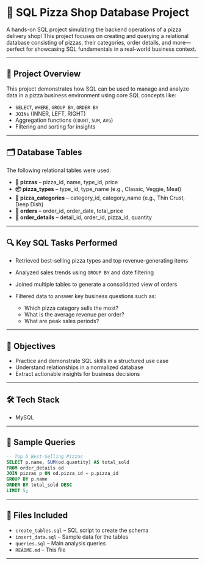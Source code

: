 # 🍕 SQL Pizza Shop Database Project

A hands-on SQL project simulating the backend operations of a pizza delivery shop! This project focuses on creating and querying a relational database consisting of pizzas, their categories, order details, and more—perfect for showcasing SQL fundamentals in a real-world business context.

---

## 🧾 Project Overview

This project demonstrates how SQL can be used to manage and analyze data in a pizza business environment using core SQL concepts like:

* `SELECT`, `WHERE`, `GROUP BY`, `ORDER BY`
* `JOINs` (INNER, LEFT, RIGHT)
* Aggregation functions (`COUNT`, `SUM`, `AVG`)
* Filtering and sorting for insights

---

## 🗂️ Database Tables

The following relational tables were used:

* **🍕 pizzas** – pizza\_id, name, type\_id, price
* **📦 pizza\_types** – type\_id, type\_name (e.g., Classic, Veggie, Meat)
* **📁 pizza\_categories** – category\_id, category\_name (e.g., Thin Crust, Deep Dish)
* **🧾 orders** – order\_id, order\_date, total\_price
* **🧺 order\_details** – detail\_id, order\_id, pizza\_id, quantity

---

## 🔍 Key SQL Tasks Performed

* Retrieved best-selling pizza types and top revenue-generating items
* Analyzed sales trends using `GROUP BY` and date filtering
* Joined multiple tables to generate a consolidated view of orders
* Filtered data to answer key business questions such as:

  * Which pizza category sells the most?
  * What is the average revenue per order?
  * What are peak sales periods?

---

## 🎯 Objectives

* Practice and demonstrate SQL skills in a structured use case
* Understand relationships in a normalized database
* Extract actionable insights for business decisions

---

## 🛠️ Tech Stack

* MySQL

---

## 📎 Sample Queries

```sql
-- Top 5 Best-Selling Pizzas
SELECT p.name, SUM(od.quantity) AS total_sold
FROM order_details od
JOIN pizzas p ON od.pizza_id = p.pizza_id
GROUP BY p.name
ORDER BY total_sold DESC
LIMIT 5;
```

---


## 📁 Files Included

* `create_tables.sql` – SQL script to create the schema
* `insert_data.sql` – Sample data for the tables
* `queries.sql` – Main analysis queries
* `README.md` – This file

---

